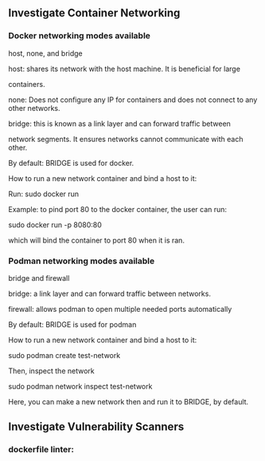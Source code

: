 ## Investigate Container Networking 

### Docker networking modes available

host, none, and bridge 

 host: shares its network with the host machine. It is beneficial for large

containers. 


 none: Does not configure any IP for containers and does not connect to any 
other networks. 


 bridge: this is known as a link layer and can forward traffic between

network segments. It ensures networks cannot communicate with each other.


By default: BRIDGE is used for docker. 

How to run a new network container and bind a host to it: 

Run: sudo docker run 

Example: to pind port 80 to the docker container, the user can run: 

sudo docker run -p 8080:80 

which will bind the container to port 80 when it is ran. 


### Podman networking modes available 

bridge and firewall 

bridge: a link layer and can forward traffic between networks.

firewall: allows podman to open multiple needed ports automatically  

By default: BRIDGE is used for podman

How to run a new network container and bind a host to it:


sudo podman create test-network 

Then, inspect the network 

sudo podman network inspect test-network 

Here, you can make a new network then and run it to BRIDGE, by default.


## Investigate Vulnerability Scanners

### dockerfile linter:   
